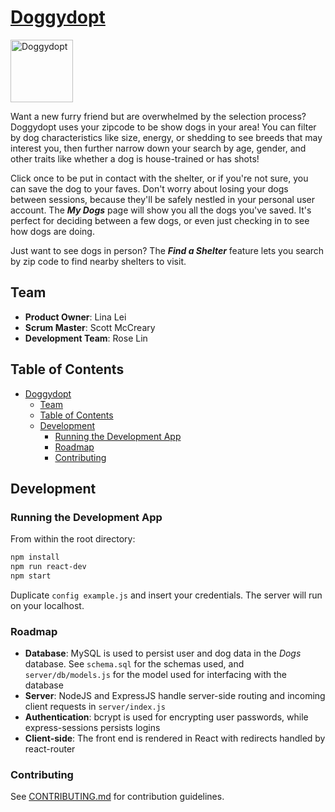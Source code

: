 # [Doggydopt](https://calm-badlands-51138.herokuapp.com/)

<img src="https://d30y9cdsu7xlg0.cloudfront.net/png/1149910-200.png" alt="Doggydopt" width="100px" height="100px">

Want a new furry friend but are overwhelmed by the selection process? Doggydopt uses your zipcode to be show dogs in your area! You can filter by dog characteristics like size, energy, or shedding to see breeds that may interest you, then further narrow down your search by age, gender, and other traits like whether a dog is house-trained or has shots!

Click once to be put in contact with the shelter, or if you're not sure, you can save the dog to your faves. Don't worry about losing your dogs between sessions, because they'll be safely nestled in your personal user account. The _**My Dogs**_ page will show you all the dogs you've saved. It's perfect for deciding between a few dogs, or even just checking in to see how dogs are doing.

Just want to see dogs in person? The _**Find a Shelter**_ feature lets you search by zip code to find nearby shelters to visit.

## Team

- __Product Owner__: Lina Lei
- __Scrum Master__: Scott McCreary
- __Development Team__: Rose Lin

## Table of Contents

- [Doggydopt](#doggydopthttps---calm-badlands-51138herokuappcom)
  - [Team](#team)
  - [Table of Contents](#table-of-contents)
  - [Development](#development)
    - [Running the Development App](#running-the-development-app)
    - [Roadmap](#roadmap)
    - [Contributing](#contributing)

## Development

### Running the Development App

From within the root directory:

```sh
npm install
npm run react-dev
npm start
```

Duplicate `config example.js` and insert your credentials. The server will run on your localhost.

### Roadmap

- **Database**: MySQL is used to persist user and dog data in the *Dogs* database. See `schema.sql` for the schemas used, and `server/db/models.js` for the model used for interfacing with the database
- **Server**: NodeJS and ExpressJS handle server-side routing and incoming client requests in `server/index.js`
- **Authentication**: bcrypt is used for encrypting user passwords, while express-sessions persists logins
- **Client-side**: The front end is rendered in React with redirects handled by react-router

### Contributing

See [CONTRIBUTING.md](https://github.com/unexpected-lion/ourglass/blob/master/contributing.md) for contribution guidelines.
